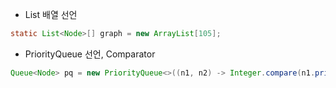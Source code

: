 - List 배열 선언
```java
static List<Node>[] graph = new ArrayList[105];
```
- PriorityQueue 선언, Comparator
```java
Queue<Node> pq = new PriorityQueue<>((n1, n2) -> Integer.compare(n1.price, n2.price));
```
